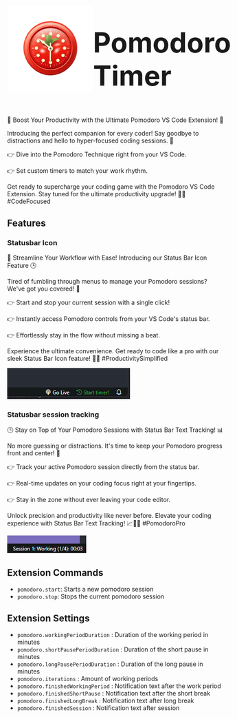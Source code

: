 
<div style="display:flex;align-items:center">
<img src="assets/pomodoro.png" alt="drawing" style="width:200px;"/> <h1 style="font-size:4rem">Pomodoro Timer</h1>
</div>

🍅 Boost Your Productivity with the Ultimate Pomodoro VS Code Extension! 🚀

Introducing the perfect companion for every coder! Say goodbye to distractions and hello to hyper-focused coding sessions. 🤩

👉 Dive into the Pomodoro Technique right from your VS Code.

👉 Set custom timers to match your work rhythm.

Get ready to supercharge your coding game with the Pomodoro VS Code Extension. Stay tuned for the ultimate productivity upgrade! 🚀🍅 #CodeFocused

## Features

### Statusbar Icon
🚀 Streamline Your Workflow with Ease! Introducing our Status Bar Icon Feature 🕒

Tired of fumbling through menus to manage your Pomodoro sessions? We've got you covered! 🎉

👉 Start and stop your current session with a single click!

👉 Instantly access Pomodoro controls from your VS Code's status bar.

👉 Effortlessly stay in the flow without missing a beat.

Experience the ultimate convenience. Get ready to code like a pro with our sleek Status Bar Icon feature! 🚀💡 #ProductivitySimplified

![](assets/statusbarIcon.png)

### Statusbar session tracking
🕒 Stay on Top of Your Pomodoro Sessions with Status Bar Text Tracking! 📊

No more guessing or distractions. It's time to keep your Pomodoro progress front and center! 🚀

👉 Track your active Pomodoro session directly from the status bar.

👉 Real-time updates on your coding focus right at your fingertips.

👉 Stay in the zone without ever leaving your code editor.

Unlock precision and productivity like never before. Elevate your coding experience with Status Bar Text Tracking! 📈👨‍💻 #PomodoroPro

![](assets/statusbarText.png)

## Extension Commands
- `pomodoro.start`: Starts a new pomodoro session
- `pomodoro.stop`: Stops the current pomodoro session

## Extension Settings
- `pomodoro.workingPeriodDuration` : Duration of the working period in minutes
- `pomodoro.shortPausePeriodDuration` : Duration of the short pause in minutes
- `pomodoro.longPausePeriodDuration` : Duration of the long pause in minutes
- `pomodoro.iterations` : Amount of working periods
- `pomodoro.finishedWorkingPeriod` : Notification text after the work period
- `pomodoro.finishedShortPause` : Notification text after the short break
- `pomodoro.finishedLongBreak` : Notification text after long break
- `pomodoro.finishedSession` : Notification text after session

